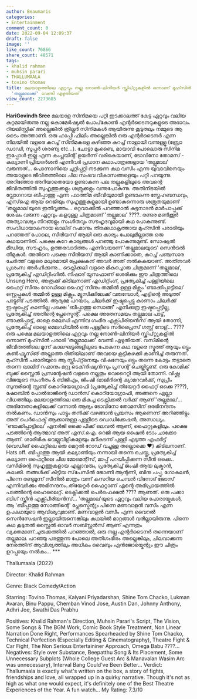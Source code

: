 ```yaml
---
author: Beaumaris
categories:
- Entertainment
comment_count: 0
date: 2022-09-04 12:09:37
draft: false
image: ''
like_count: 76866
share_count: 48571
tags:
- khalid rahman
- muhsin parari
- THALLUMAALA
- tovino thomas
title: മലയാളത്തിലെ ഏറ്റവും നല്ല നോൺ-ലിനിയർ സ്ക്രിപ്റ്റുകളിൽ ഒന്നാണ് മുഹ്സിൻ പരാരി
  'തല്ലുമാലക്ക്' വേണ്ടി എഴുതിയത്
view_count: 2273685
---
```


**HariGovindh Sree** മലയാള സിനിമയെ പറ്റി ഇടക്കാലത്ത് കേട്ട ഏറ്റവും വലിയ കുറ്റമായിരുന്നു നല്ല കൊമേർഷ്യൽ പോപ്‌കോൺ എന്റർടൈനറുകളുടെ അഭാവം. റിയലിസ്റ്റിക് അല്ലെങ്കിൽ ത്രില്ലർ സിനിമകൾ ആയിരുന്നു കൂടുതലും നമ്മുടെ ആ ടൈം അത്താണി. ഒരു ഹാപ്പി ഫിലിം അല്ലെങ്കിൽ ഒരു എന്റർടൈനർ എന്ന നിലയിൽ വളരെ കുറച്ച് സിനിമകളെ കഴിഞ്ഞ കുറച്ച് നാളായി വന്നുള്ളൂ (ബ്രോ ഡാഡി, സൂപ്പർ ശരണ്യ etc...). ചോട്ടാ മുംബൈ, മായാവി പോലൊരു സിനിമ ഇപ്പോൾ ഇല്ല എന്ന കംപ്ലയിന്റ് ഉയർന്ന് വരികെയാണ്, ടോവിനോ തോമസ് - കല്യാണി പ്രിയദർശൻ എന്നിവർ പ്രധാന കഥാപാത്രങ്ങളായ 'തല്ലുമാല' വരുന്നത്... പൊന്നാനിയെ ചുറ്റിപ്പറ്റി നടക്കുന്ന കഥ വസീം എന്ന യുവാവിനെയും അയാളുടെ ജീവിതത്തിലെ ചില സംഭവ വികാസങ്ങളെയും പറ്റി പറയുന്നു. അറിഞ്ഞോ അറിയാതെയോ ഉണ്ടാകുന്ന പല തല്ലുകളിലൂടെ അവന്റെ ജീവിതത്തിൽ സുഹൃത്തുക്കളും ശത്രുക്കളും വന്നുപോകുന്നു. അതിനിടയിൽ വ്ലോഗറായ ബീപ്പാത്തു എന്ന ഫാത്തിമ ബീവിയുമായി ഉണ്ടാകുന്ന സ്നേഹബന്ധവും, എസ്‌ഐ ആയ റെജിയും സുഹൃത്തുകളുമായി ഉണ്ടാകുന്നൊരു ശത്രുതയുമാണ് 'തല്ലുമാല'യുടെ ഇതിവൃത്തം... ഒറ്റവാക്കിൽ പറഞ്ഞാൽ കുട്ടനാടൻ മാർപാപ്പക്ക് ശേഷം വരുന്ന ഏറ്റവും കളറുള്ള ചിത്രമാണ് 'തല്ലുമാല' ????. രണ്ടര മണിക്കൂർ അത്യാവശ്യം നിറങ്ങളും സംഗീതവും സൗഹൃദവുമായി കഥ പോകുന്നുണ്ട്. സംവിധായാകനായ ഖാലിദ് റഹ്മാനും തിരക്കഥാകൃത്തായ മുഹ്സിൻ പരാരിയും പറഞ്ഞത് പോലെ, സീരിയസ് ആയി ഒരു കാര്യം പോലുമില്ലാത്ത ഒരു കഥയാണിത്. പക്ഷെ കുറേ കാര്യങ്ങൾ പറഞ്ഞു പോകുന്നുമുണ്ട്. സോഷ്യൽ മീഡിയ, സൗഹൃദം, ഉത്തരവാദിത്തം എന്നിവയാണ് 'തല്ലുമാലയുടെ' സെൻട്രൽ തീമുകൾ. അതിനെ പക്ഷെ സീരിയസ് ആയി കാണിക്കാതെ, കുറച്ച് പഞ്ചസാര ചേർത്ത് വളരെ മധുരമായി പ്രേക്ഷകന് അവർ അത് നൽകുകയാണ്. അതിനവർ പ്രശംസ അർഹിക്കുന്നു... ടെക്നിക്കലി വളരെ മികച്ചൊരു ചിത്രമാണ് 'തല്ലുമാല', പ്രത്യേകിച്ച് എഡിറ്റിംഗിൽ. നിഷാദ് യൂസഫാണ് ശെരിക്കും ഈ ചിത്രത്തിലെ Unsung Hero, അത്രക്ക് കിടിലനാണ് എഡിറ്റിംഗ്, പ്രത്യേകിച്ച് പള്ളിയിലെ ഫൈറ്റ് സീനും റോഡിലെ ഫൈറ്റ് സീനും തമ്മിൽ ഉള്ള മിക്സും 'ണ്ടാക്കിപ്പാട്ടിലെ' സ്റ്റെപ്പുകൾ തമ്മിൽ ഉള്ള മിക്സും. മ്യൂസിക്കിലേക്ക് വരുമ്പോൾ, എട്ടിന്റെ അടുത്ത് പാട്ടുണ്ട് പടത്തിൽ. ആദ്യമേ പറയാം, ചിലർക്ക് ഇഷ്ടപ്പെട്ടു കാണാം ചിലർക്ക് ഇഷ്ടപ്പെട്ട് കാണില്ല പക്ഷെ 'ബീപ്പാത്തു സൊങ്ങ്' എനിക്കത്ര ഇഷ്ടപ്പെട്ടില്ല, പ്രത്യേകിച്ച് അതിന്റെ പ്ലേസ്മെന്റ്. പക്ഷെ അതേസമയം തല്ലുമാല പാട്ട്, ണ്ടാക്കിപ്പാട്ട്, ഓളെ മെലഡി എന്നിവ ഗംഭീര എക്സ്പീരിയൻസ് ആയി തോന്നി, പ്രത്യേകിച്ച് ഓളെ മെലഡിയിൽ ഒരു പുള്ളീടെ സർപ്രൈസ് ഗസ്റ്റ് റോള്... ???? ഒരു പക്ഷെ മലയാളത്തിലെ ഏറ്റവും നല്ല നോൺ-ലിനിയർ സ്ക്രിപ്റ്റുകളിൽ ഒന്നാണ് മുഹ്സിൻ പരാരി 'തല്ലുമാലക്ക്' വേണ്ടി എഴുതിയത്. വസീമിന്റെ ജീവിതത്തിലെ മൂന്ന് കാലഘട്ടങ്ങളിലൂടെ പോകുന്ന കഥ വളരെ സ്മൂത്ത്‌ ആയും ഒട്ടും കൺഫ്യൂസിങ് അല്ലാത്ത രീതിയിലാണ് അവയെ കൂട്ടികുഴക്കി കാണിച്ച് തരുന്നത്. മുഹ്സിൻ പരാരിയുടെ ആ സ്ക്രിപ്റ്റ്നെയും വിഷനേയും ഒട്ടും തന്നെ കോട്ടം തട്ടാതെ തന്നെ ഖാലിദ് റഹ്മാനും മറ്റു ടെക്‌നിഷ്യൻസും പ്രസന്റ് ചെയ്തിട്ടുണ്ട്. ഒരു കോമിക് ബുക്ക്‌ സ്റ്റൈൽ പ്രസന്റേഷൻ വളരെ നല്ലതും വെറൈറ്റി ആയി തോന്നി. വിഷ്ണു വിജയുടെ സംഗീതം & ബിജിഎം, ജിംഷി ഖാലിദിന്റെ ക്യാമറവർക്ക്, സുപ്രീം സുന്ദരിന്റെ സ്റ്റണ്ട് കൊറിയോഗ്രാഫി (പ്രത്യേകിച്ച് തിയേറ്റർ ഫൈറ്റ് ഒക്കെ ????), ഷോബിൻ പോൽരാജിന്റെ ഡാൻസ് കൊറിയോഗ്രാഫി, അങ്ങനെ എല്ലാ വിധത്തിലും മലയാളത്തിലെ ഒരു മികച്ച ടെക്നിക്കൽ വർക്ക്‌ ആണ് 'തല്ലുമാല'... അഭിനേതാകളിലേക്ക് വന്നാൽ ആദ്യം ടോവിനോ തോമസിന് ഒരഭിനന്ദനം നൽകണം. ഡാൻസും പാട്ടും തനിക്ക് വഴങ്ങാൻ പ്രയസം ആണെന്ന് അറിഞ്ഞിട്ടും അത് പെർഫെക്ട് ആക്കാനുള്ള പുള്ളീടെ ഡെഡിക്കേഷൻ, അസാധ്യം. 'ണ്ടാക്കിപ്പാട്ടിലെ' എനർജി ഒക്കെ പീക്ക് ലെവൽ ആണ്, ഫൈറ്റുകളിലും. പക്ഷെ പടത്തിന്റെ ആത്മാവ് അത് എസ്‌.ഐ. റെജി ആയ ഷൈൻ ടോം ചാക്കോ ആണ്. ശാരീരിക വെല്ലുവിളികളേയും മറികടന്ന് പുള്ളി എടുത്ത എഫർട്ട് (വെഡിങ് ഫൈറ്റിലെ ഒരു മെറ്റൽ റോഡ് വച്ചുള്ള തല്ലൊക്കെ ❤️) കിടിലനാണ്. Hats off. ബീപ്പാത്തു ആയി കല്യാണിയും നന്നായി തന്നെ ചെയ്തു, പ്രത്യേകിച്ച് കല്യാണ ഫൈറ്റിലെ ചില മോമെന്റ്സ്, മാപ്പ് പറയിപ്പിക്കുന്ന സീൻ ഒക്കെ.. വസീമിന്റെ സുഹൃത്തുകളായ എല്ലാവരും, പ്രത്യേകിച്ച് ജംഷി ആയ ലുക്മാൻ, കലക്കി. തങ്ങൾക്ക് കിട്ടിയ സ്‌പേസിൽ ജോണി ആന്റണി, ബിനു പപ്പു, ഗോകുലൻ, പിന്നെ രണ്ടുമൂന്ന് സീനിൽ മാത്രം വന്ന് കസറിയ ചെമ്പൻ വിനോദ് ജോസ് എന്നിവർക്കും അഭിനന്ദനം..തിയേറ്റർ ഫൈറ്റാണ് എന്റെ അഭിപ്രായത്തിൽ പടത്തിന്റെ ഹൈലൈറ്റ്. ടെക്നിക്കൽ പെർഫെക്ഷൻ ???? ആണത്. ഒരു പക്കാ ബിഗ് സ്ക്രീൻ എക്സ്പീരിയൻസ്... 'തല്ലുമാല'യുടെ ഏറ്റവും വലിയ പോരായ്മകൾ, ആ 'ബീപ്പാത്തു സോങ്ങിന്റെ' പ്ലേസ്മെന്റും പിന്നെ മണവാളൻ വസീം എന്ന ഉപകഥയുടെ ആവിശ്യവുമാണ്. മണവാളൻ വസീം എന്ന വൈറൽ സെൻസേഷൻ ഇല്ലായിരുന്നെങ്കിലും കഥയിൽ മാറ്റങ്ങൾ വരില്ലായിരുന്നു. പിന്നെ കഥ കൂടുതൽ സ്റ്റൈൽ ഓവർ സബ്സ്റ്റൻസ് ആണ് എന്നതും വ്യക്തമാണ്.ചുരുക്കത്തിൽ പറഞ്ഞാൽ, ഒരു നല്ല എന്റർടൈനർ തന്നെയാണ് തല്ലുമാല. പറഞ്ഞു പരത്തുന്ന പോലെ അതിഗംഭീരം അല്ലെങ്കിലും, ചിലവാക്കുന്ന നേരത്തിന് ആവിശ്യത്തിലും അധികം വൈബും എൻജോയ്മെന്റും ഈ ചിത്രം ഉറപ്പായും നൽകും... *** 

Thallumaala (2022)

Director: Khalid Rahman

Genre: Black Comedy/Action

Starring: Tovino Thomas, Kalyani Priyadarshan, Shine Tom Chacko, Lukman Avaran, Binu Pappu, Chemban Vinod Jose, Austin Dan, Johnny Anthony, Adhri Joe, Swathi Das Prabhu

Positives: Khalid Rahman's Direction, Muhsin Parari's Script, The Vision, Some Songs & The BGM Work, Comic Book Style Treatment, Non Linear Narration Done Right, Performances Spearheaded by Shine Tom Chacko, Technical Perfection (Especially Editing & Cinematography), Theatre Fight & Car Fight, The Non Serious Entertaininer Approach, Omega Babu ????... Negatives: Style over Substance, Beepatthu Song & Its Placement, Some Unnecessary Subplots (Whole College Guest Arc & Manavalan Wasim Arc was unnecessary), Interval Bang Could've Been Better... Verdict: Thallumaala is exactly what's written on the box, a story of fights, friendships and love, all wrapped up in a quirky narrative. Though it's not as high as what one would expect, it's definitely one of the Best Theatre Experiences of the Year. A fun watch... My Rating: 7.3/10